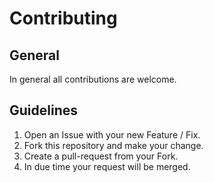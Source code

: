 # Contributing

## General

In general all contributions are welcome.

## Guidelines

1. Open an Issue with your new Feature / Fix.
2. Fork this repository and make your change.
3. Create a pull-request from your Fork.
4. In due time your request will be merged.

